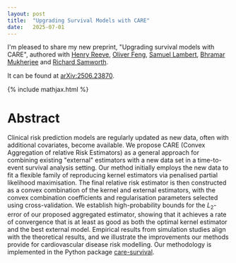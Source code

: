 ```yaml
---
layout: post
title:  "Upgrading Survival Models with CARE"
date:   2025-07-01
---
```


I'm pleased to share my new preprint,
"Upgrading survival models with CARE",
authored with
[Henry Reeve](https://henryreeve.netlify.app/),
[Oliver Feng](https://sites.google.com/view/oyfeng20/home),
[Samuel Lambert](https://www.phpc.cam.ac.uk/staff/dr-samuel-lambert),
[Bhramar Mukherjee](https://ysph.yale.edu/profile/bhramar-mukherjee/)
and [Richard Samworth](https://ysph.yale.edu/profile/bhramar-mukherjee/).

It can be found at
[arXiv:2506.23870](https://arxiv.org/abs/2506.23870).

{% include mathjax.html %}

# Abstract

Clinical risk prediction models are regularly updated as new data, often with
additional covariates, become available. We propose CARE (Convex Aggregation of
relative Risk Estimators) as a general approach for combining existing
"external" estimators with a new data set in a time-to-event survival analysis
setting. Our method initially employs the new data to fit a flexible family of
reproducing kernel estimators via penalised partial likelihood maximisation.
The final relative risk estimator is then constructed as a convex combination
of the kernel and external estimators, with the convex combination coefficients
and regularisation parameters selected using cross-validation. We establish
high-probability bounds for the $L_2$-error of our proposed aggregated
estimator, showing that it achieves a rate of convergence that is at least as
good as both the optimal kernel estimator and the best external model.
Empirical results from simulation studies align with the theoretical results,
and we illustrate the improvements our methods provide for cardiovascular
disease risk modelling. Our methodology is implemented in the Python package
[care-survival](https://github.com/WGUNDERWOOD/care-survival).

